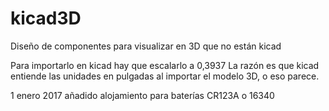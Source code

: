 # kicad3D
Diseño de componentes para visualizar en 3D que no están kicad

Para importarlo en kicad hay que escalarlo a 0,3937
La razón es que kicad entiende las unidades en pulgadas al importar el modelo 3D, o eso parece.



1 enero 2017 añadido alojamiento para baterías CR123A o 16340
